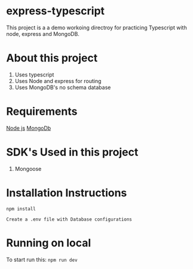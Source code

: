 # express-typescript
This project is a a demo workoing directroy for practicing Typescript with node, express and MongoDB.

# About this project
1. Uses typescript
2. Uses Node and express for routing
3. Uses MongoDB's no schema database

# Requirements
[Node js](https://nodejs.org/en/download/)
[MongoDb](https://docs.mongodb.com/manual/installation/)

# SDK's Used in this project
1. Mongoose

# Installation Instructions
`npm install`

`Create a .env file with Database configurations`

# Running on local
To start run this:
`npm run dev`



